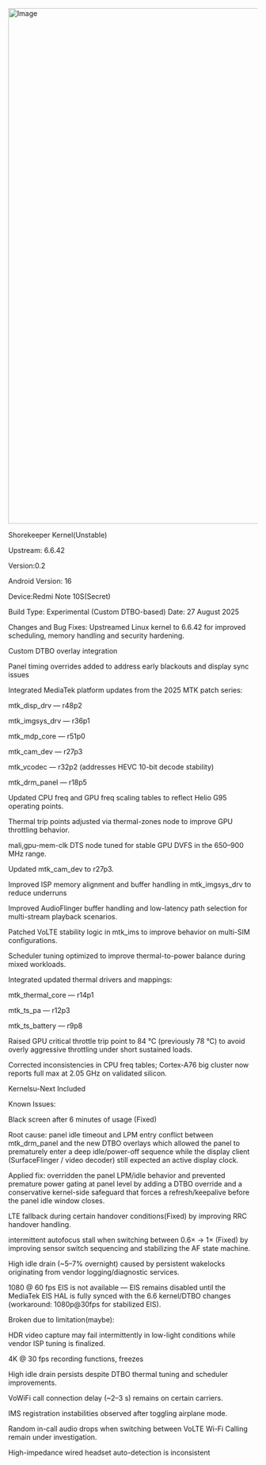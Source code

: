 <img width="1886" height="1040" alt="Image" src="https://github.com/user-attachments/assets/b4bc1219-a5f1-4e7d-98f3-f91560b5bf7c" />


Shorekeeper Kernel(Unstable)

Upstream: 6.6.42

Version:0.2

Android Version: 16

Device:Redmi Note 10S(Secret)

Build Type: Experimental (Custom DTBO-based)
Date: 27 August 2025

Changes and Bug Fixes:
Upstreamed Linux kernel to 6.6.42 for improved scheduling, memory handling and security hardening.

Custom DTBO overlay integration

Panel timing overrides added to address early blackouts and display sync issues

Integrated MediaTek platform updates from the 2025 MTK patch series:

mtk_disp_drv — r48p2

mtk_imgsys_drv — r36p1

mtk_mdp_core — r51p0

mtk_cam_dev — r27p3

mtk_vcodec — r32p2 (addresses HEVC 10-bit decode stability)

mtk_drm_panel — r18p5

Updated CPU freq and GPU freq scaling tables to reflect Helio G95 operating points.

Thermal trip points adjusted via thermal-zones node to improve GPU throttling behavior.

mali,gpu-mem-clk DTS node tuned for stable GPU DVFS in the 650–900 MHz range.

Updated mtk_cam_dev to r27p3.

Improved ISP memory alignment and buffer handling in mtk_imgsys_drv to reduce underruns

Improved AudioFlinger buffer handling and low-latency path selection for multi-stream playback scenarios.

Patched VoLTE stability logic in mtk_ims to improve behavior on multi-SIM configurations.

Scheduler tuning optimized to improve thermal-to-power balance during mixed workloads.

Integrated updated thermal drivers and mappings:

mtk_thermal_core — r14p1

mtk_ts_pa — r12p3

mtk_ts_battery — r9p8

Raised GPU critical throttle trip point to 84 °C (previously 78 °C) to avoid overly aggressive throttling under short sustained loads.

Corrected inconsistencies in CPU freq tables; Cortex-A76 big cluster now reports full max at 2.05 GHz on validated silicon.

Kernelsu-Next Included

Known Issues:

Black screen after 6 minutes of usage 
(Fixed)

Root cause: panel idle timeout and LPM entry conflict between mtk_drm_panel and the new DTBO overlays which allowed the panel to prematurely enter a deep idle/power-off sequence while the display client (SurfaceFlinger / video decoder) still expected an active display clock.

Applied fix: overridden the panel LPM/idle behavior and prevented premature power gating at panel level by adding a DTBO override and a conservative kernel-side safeguard that forces a refresh/keepalive before the panel idle window closes.

LTE fallback during certain handover conditions(Fixed)
by improving RRC handover handling.

intermittent autofocus stall when switching between 0.6× → 1× 
(Fixed)
by improving sensor switch sequencing and stabilizing the AF state machine.

High idle drain (~5–7% overnight) caused by persistent
wakelocks originating from vendor logging/diagnostic services.

1080 @ 60 fps EIS is not available — EIS remains disabled until the MediaTek EIS HAL is fully synced with the 6.6 kernel/DTBO changes (workaround: 1080p@30fps for stabilized EIS).

Broken due to limitation(maybe):

HDR video capture may fail intermittently in low-light conditions while vendor ISP tuning is finalized.

4K @ 30 fps recording functions, freezes

High idle drain persists despite DTBO thermal tuning and scheduler improvements.

VoWiFi call connection delay (~2–3 s) remains on certain carriers.

IMS registration instabilities observed after toggling airplane mode.

Random in-call audio drops when switching between VoLTE Wi-Fi Calling remain under investigation.

High-impedance wired headset auto-detection is inconsistent
